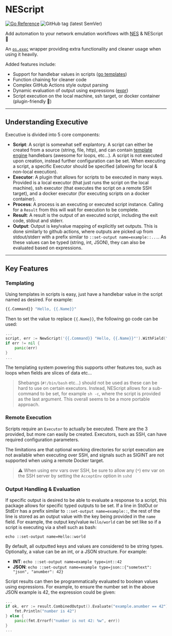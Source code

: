 # NEScript

[![Go Reference](https://pkg.go.dev/badge/github.com/willfantom/nescript.svg)](https://pkg.go.dev/github.com/willfantom/nescript) ![GitHub tag (latest SemVer)](https://img.shields.io/github/v/tag/willfantom/nescript?label=Latest%20Version&sort=semver&style=flat-square) 

<!-- TODO: Add NES repo link -->
Add automation to your network emulation workflows with [NES]() & NEScript 🚀

An [`os.exec`](https://pkg.go.dev/os/exec) wrapper providing extra functionality and cleaner usage when using it heavily.

Added features include:
 - Support for handlebar values in scripts ([go templates](https://pkg.go.dev/text/template))
 - Function chaining for cleaner code
 - Complex GitHub Actions style output parsing
 - Dynamic evaluation of output using expressions ([expr](https://github.com/antonmedv/expr))
 - Script execution on the local machine, ssh target, or docker container (plugin-friendly 🔌)

---

## Understanding Executive

Executive is divided into 5 core components:

 - **Script**: A script is somewhat self explantory. A script can either be created from a source (string, file, http), and can contain [template engine](https://pkg.go.dev/text/template) handlebars (awesome for loops, etc...). A script is not executed upon creation, instead further configuration can be set. When executing a script, a specific Executor should be specified (allowing for local & non-local execution).
 - **Executor**: A plugin that allows for scripts to be executed in many ways. Provided is a local executor (that just runs the script on the local machine), ssh executor (that executes the script on a remote SSH target), and a docker executor (for executing scripts on a docker container).
 - **Process**: A process is an executing or executed script instance. Calling for a `Result` from this will wait for execution to be complete. 
 - **Result**: A result is the output of an executed script, including the exit code, stdout and stderr.
 - **Output**: Output is key/value mapping of explicitly set outputs. This is done similarly to github actions, where outputs are picked up from stdout/stderr with a prefix similar to `::set-output name=example::...`. As these values can be typed (string, int, JSON), they can also be evaluated based on expressions.

---

## Key Features

### Templating

Using templates in scripts is easy, just have a handlebar value in the script named as desired. For example:
```bash
{{.Command}} "Hello, {{.Name}}"
```

Then to set the value to replace `{{.Name}}`, the following go code can be used:
```go
...
script, err := NewScript('{{.Command}} "Hello, {{.Name}}"').WithField("Command", "echo").WithField("Name", "world").Compile()
if err != nil {
	panic(err)
}
...
```

The templating system powering this supports other features too, such as loops when fields are slices of data etc...

> Shebangs (`#!/bin/bash` etc...) should not be used as these can be hard to use on certain executors. Instead, NEScript allows for a sub-command to be set, for example `sh -c`, where the script is provided as the last argument. This overall seems to be a more portable approach.

### Remote Execution

Scripts require an `Executor` to actually be executed. There are the 3 provided, but more can easily be created. Executors, such as SSH, can have required configuration parameters.

The limitations are that optional working directories for script execution are not available when executing over SSH, and signals such as SIGINT are not supported when using a remote Docker target.

> ⚠️ When using env vars over SSH, be sure to allow any (`*`) env var on the SSH server by setting the `AcceptEnv` option in `sshd`

### Output Handling & Evaluation

If specific output is desired to be able to evaluate a response to a script, this package allows for specific typed outputs to be set. If a line in StdOut or StdErr has a prefix similar to `::set-output name=example::`, the rest of the line is stored as an output value with the key being provided in the `name` field. For example, the output key/value `Hello/world` can be set like so if a script is executing via a shell such as bash:

```
echo ::set-output name=Hello::world
```

By default, all outputted keys and values are considered to be string types. Optionally, a value can be an int, or a JSON structure. For example:

- **INT**: 		`echo ::set-output name=example type=int::42`
- **JSON**: 	`echo ::set-output name=example type=json::{"sometext": "json", "anumber": 42}` 

Script results can then be programmatically evaluated to boolean values using expressions. For example, to ensure the number set in the above JSON example is 42, the expression could be given:

```go
...
if ok, err := result.CombinedOutput().Evaluate("example.anumber == 42"); err == nil && ok {
	fmt.Println("number is 42")
} else {
	panic(fmt.Errorf("number is not 42: %w", err))
}
...
```

